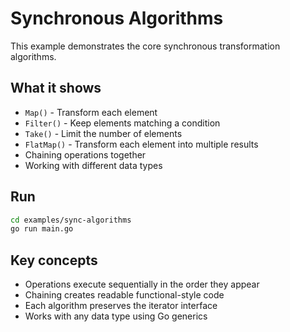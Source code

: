 # Synchronous Algorithms

This example demonstrates the core synchronous transformation algorithms.

## What it shows

- `Map()` - Transform each element
- `Filter()` - Keep elements matching a condition
- `Take()` - Limit the number of elements
- `FlatMap()` - Transform each element into multiple results
- Chaining operations together
- Working with different data types

## Run

```bash
cd examples/sync-algorithms
go run main.go
```

## Key concepts

- Operations execute sequentially in the order they appear
- Chaining creates readable functional-style code
- Each algorithm preserves the iterator interface
- Works with any data type using Go generics